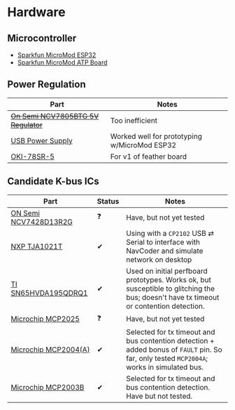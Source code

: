 # Hardware

## Microcontroller
* [Sparkfun MicroMod ESP32](https://www.sparkfun.com/products/16781)
* [Sparkfun MicroMod ATP Board](https://www.sparkfun.com/products/16885)

## Power Regulation
| Part | Notes |
| --- | --- |
| ~~[On Semi NCV7805BTG 5V Regulator](https://www.digikey.com/en/products/detail/on-semiconductor/921437)~~ | Too inefficient
| [USB Power Supply](https://www.amazon.com/gp/product/B07KWRH61D) | Worked well for prototyping w/MicroMod ESP32
| [OKI-78SR-5](https://www.digikey.com/en/products/detail/OKI-78SR-5-1-5-W36H-C/3438675) | For v1 of feather board

## Candidate K-bus ICs
| Part | Status | Notes |
| --- | --- | --- |
| [ON Semi NCV7428D13R2G](https://www.digikey.com/en/products/detail/on-semiconductor/5022588) | ❓ | Have, but not yet tested
| [NXP TJA1021T](https://www.digikey.com/en/products/detail/nxp-usa-inc/2034448) | ✔ | Using with a `CP2102` USB ⇄ Serial to interface with NavCoder and simulate network on desktop
| [TI SN65HVDA195QDRQ1](https://www.digikey.com/en/products/detail/texas-instruments/2094636) | ✔ | Used on initial perfboard prototypes. Works ok, but susceptible to glitching the bus; doesn't have tx timeout or contention detection.
| [Microchip MCP2025](https://www.digikey.com/en/products/detail/microchip-technology/3543134) | ❓ | Have, but not yet tested
| [Microchip MCP2004(A)](https://www.digikey.com/en/products/detail/MCP2004AT-E-SN/2803651) | ✔ | Selected for tx timeout and bus contention detection + added bonus of `FAULT` pin. So far, only tested `MCP2004A`; works in simulated bus.
| [Microchip MCP2003B](https://www.digikey.com/en/products/detail/MCP2004AT-E-SN/2803651) | ✔ | Selected for tx timeout and bus contention detection. Have but not tested.

<!--stackedit_data:
eyJoaXN0b3J5IjpbMTM2NjM3Njk3Nl19
-->